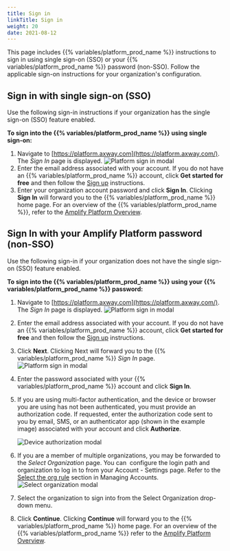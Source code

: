 ```yaml
---
title: Sign in
linkTitle: Sign in
weight: 20
date: 2021-08-12
---
```


This page includes {{% variables/platform_prod_name %}} instructions to sign in using single sign-on (SSO) or your {{% variables/platform_prod_name %}} password (non-SSO). Follow the applicable sign-on instructions for your organization's configuration.

## Sign in with single sign-on (SSO)

Use the following sign-in instructions if your organization has the single sign-on (SSO) feature enabled.

**To sign into the {{% variables/platform_prod_name %}} using single sign-on:**

1. Navigate to [https://platform.axway.com](https://platform.axway.com/). The _Sign In_ page is displayed.
    ![Platform sign in modal](/Images/sign_in_(sso).png)
2. Enter the email address associated with your account. If you do not have an {{% variables/platform_prod_name %}} account, click **Get started for free** and then follow the [Sign up](/docs/getting_started_with_amplify_platform_management/sign_up/) instructions.
3. Enter your organization account password and click **Sign In**. Clicking **Sign In** will forward you to the {{% variables/platform_prod_name %}} home page. For an overview of the {{% variables/platform_prod_name %}}, refer to the [Amplify Platform Overview](/docs/getting_started_with_amplify_platform_management/overview/).

## Sign In with your Amplify Platform password (non-SSO)

Use the following sign-in if your organization does not have the single sign-on (SSO) feature enabled.

**To sign into the {{% variables/platform_prod_name %}} using your {{% variables/platform_prod_name %}} password:**

1. Navigate to [https://platform.axway.com](https://platform.axway.com/). The _Sign In_ page is displayed.
    ![Platform sign in modal](/Images/sign_in_(sso).png)
2. Enter the email address associated with your account. If you do not have an {{% variables/platform_prod_name %}} account, click **Get started for free** and then follow the [Sign up](/docs/getting_started_with_amplify_platform_management/sign_up/) instructions.
3. Click **Next**. Clicking Next will forward you to the {{% variables/platform_prod_name %}} _Sign In_ page.
    ![Platform sign in modal](/Images/sign_in_(non_sso).png)
4. Enter the password associated with your {{% variables/platform_prod_name %}} account and click **Sign In**.
5. If you are using multi-factor authentication, and the device or browser you are using has not been authenticated, you must provide an authorization code. If requested, enter the authorization code sent to you by email, SMS, or an authenticator app (shown in the example image) associated with your account and click **Authorize**.

    ![Device authorization modal](/Images/device_authorization.png)

6. If you are a member of multiple organizations, you may be forwarded to the _Select Organization_ page. You can  configure the login path and organization to log in to from your Account - Settings page. Refer to the [Select the org rule](/docs/management_guide/managing_accounts/#select-the-org-login-rule) section in Managing Accounts.
    ![Select organization modal](/Images/multiple_orgs.png)
7. Select the organization to sign into from the Select Organization drop-down menu.
8. Click **Continue**. Clicking **Continue** will forward you to the {{% variables/platform_prod_name %}} home page. For an overview of the {{% variables/platform_prod_name %}} refer to the [Amplify Platform Overview](/docs/getting_started_with_amplify_platform_management/overview/).
